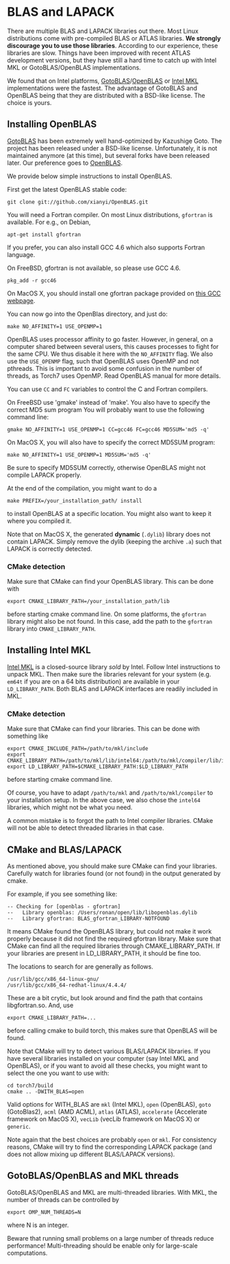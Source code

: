 # BLAS and LAPACK #

There are multiple BLAS and LAPACK libraries out there. Most Linux
distributions come with pre-compiled BLAS or ATLAS libraries.
__We strongly discourage you to use those libraries__. According to our experience,
these libraries are slow. Things have been improved with recent ATLAS
development versions, but they have still a hard time to catch up with Intel MKL
or GotoBLAS/OpenBLAS implementations.

We found that on Intel platforms,
[GotoBLAS](http:_www.tacc.utexas.edu/tacc-projects/gotoblas2)/[OpenBLAS](https:_github.com/xianyi/OpenBLAS)
or [Intel MKL](www.intel.com/software/products/mkl) implementations were
the fastest. The advantage of GotoBLAS and OpenBLAS being that they are
distributed with a BSD-like license. The choice is yours.

## Installing OpenBLAS ##

[GotoBLAS](http://www.tacc.utexas.edu/tacc-projects/gotoblas2) has been
extremely well hand-optimized by Kazushige Goto.  The project has been
released under a BSD-like license. Unfortunately, it is not maintained
anymore (at this time), but several forks have been released later. Our preference
goes to [OpenBLAS](https://github.com/xianyi/OpenBLAS).

We provide below simple instructions to install OpenBLAS.

First get the latest OpenBLAS stable code:
```
git clone git://github.com/xianyi/OpenBLAS.git
```

You will need a Fortran compiler. On most Linux distributions, `gfortran` is available.
For e.g., on Debian,
```
apt-get install gfortran
```
If you prefer, you can also install GCC 4.6 which also supports Fortran language.

On FreeBSD, gfortran is not available, so please use GCC 4.6.
```
pkg_add -r gcc46
```

On MacOS X, you should install one gfortran package provided on
[this GCC webpage](http://gcc.gnu.org/wiki/GFortranBinaries).

You can now go into the OpenBlas directory, and just do:
```
make NO_AFFINITY=1 USE_OPENMP=1
```
OpenBLAS uses processor affinity to go faster. However, in general, on a
computer shared between several users, this causes processes to fight for
the same CPU. We thus disable it here with the `NO_AFFINITY` flag. We
also use the `USE_OPENMP` flag, such that OpenBLAS uses OpenMP and not
pthreads. This is important to avoid some confusion in the number of
threads, as Torch7 uses OpenMP. Read OpenBLAS manual for more details.

You can use `CC` and `FC` variables to control the C and Fortran compilers.

On FreeBSD use 'gmake' instead of 'make'. You also have to specify the correct MD5 sum program
You will probably want to use the following command line:
```
gmake NO_AFFINITY=1 USE_OPENMP=1 CC=gcc46 FC=gcc46 MD5SUM='md5 -q'
```

On MacOS X, you will also have to specify the correct MD5SUM program:
```
make NO_AFFINITY=1 USE_OPENMP=1 MD5SUM='md5 -q'
```

Be sure to specify MD5SUM correctly, otherwise OpenBLAS might not compile LAPACK properly.

At the end of the compilation, you might want to do a 
```
make PREFIX=/your_installation_path/ install
```
to install OpenBLAS at a specific location. You might also want to keep it where you compiled it.

Note that on MacOS X, the generated __dynamic__ (`.dylib`) library does not contain LAPACK. Simply remove
the dylib (keeping the archive `.a`) such that LAPACK is correctly detected.

### CMake detection ###
Make sure that CMake can find your OpenBLAS library. This can be done with
```
export CMAKE_LIBRARY_PATH=/your_installation_path/lib
```
before starting cmake command line. On some platforms, the `gfortran`
library might also be not found. In this case, add the path to the
`gfortran` library into `CMAKE_LIBRARY_PATH`.

## Installing Intel MKL ##

[Intel MKL](www.intel.com/software/products/mkl) is a closed-source
library _sold_ by Intel. Follow Intel instructions to unpack MKL. Then make
sure the libraries relevant for your system (e.g. `em64t` if you are on a
64 bits distribution) are available in your `LD_LIBRARY_PATH`. Both BLAS
and LAPACK interfaces are readily included in MKL.

### CMake detection ###
Make sure that CMake can find your libraries. This can be done with something like
```
export CMAKE_INCLUDE_PATH=/path/to/mkl/include
export CMAKE_LIBRARY_PATH=/path/to/mkl/lib/intel64:/path/to/mkl/compiler/lib/intel64
export LD_LIBRARY_PATH=$CMAKE_LIBRARY_PATH:$LD_LIBRARY_PATH
```
before starting cmake command line.

Of course, you have to adapt `/path/to/mkl` and `/path/to/mkl/compiler` to your installation setup. In the above
case, we also chose the `intel64` libraries, which might not be what you need.

A common mistake is to forgot the path to Intel compiler libraries. CMake
will not be able to detect threaded libraries in that case.

## CMake and BLAS/LAPACK ##

As mentioned above, you should make sure CMake can find your
libraries. Carefully watch for libraries found (or not found) in the output
generated by cmake.

For example, if you see something like:
```
-- Checking for [openblas - gfortran]
--   Library openblas: /Users/ronan/open/lib/libopenblas.dylib
--   Library gfortran: BLAS_gfortran_LIBRARY-NOTFOUND
```
It means CMake found the OpenBLAS library, but could not make it work
properly because it did not find the required gfortran library. Make sure
that CMake can find all the required libraries through CMAKE_LIBRARY_PATH.
If your libraries are present in LD_LIBRARY_PATH, it should be fine too.

The locations to search for are generally as follows.
```
/usr/lib/gcc/x86_64-linux-gnu/
/usr/lib/gcc/x86_64-redhat-linux/4.4.4/
```
These are a bit crytic, but look around and find the path that contains libgfortran.so. And, use
```
export CMAKE_LIBRARY_PATH=...
```
before calling cmake to build torch, this makes sure that OpenBLAS will be found.


Note that CMake will try to detect various BLAS/LAPACK libraries. If you have several libraries
installed on your computer (say Intel MKL and OpenBLAS), or if you want to avoid all these checks,
you might want to select the one you want to use with:
```
cd torch7/build
cmake .. -DWITH_BLAS=open
```
Valid options for WITH_BLAS are `mkl` (Intel MKL), `open` (OpenBLAS),
`goto` (GotoBlas2), `acml` (AMD ACML), `atlas` (ATLAS),
`accelerate` (Accelerate framework on MacOS X), `vecLib` (vecLib
framework on MacOS X) or `generic`.

Note again that the best choices are probably `open` or `mkl`. For
consistency reasons, CMake will try to find the corresponding LAPACK
package (and does not allow mixing up different BLAS/LAPACK versions).

## GotoBLAS/OpenBLAS and MKL threads ##

GotoBLAS/OpenBLAS and MKL are multi-threaded libraries.
With MKL, the number of threads can be controlled by
```
export OMP_NUM_THREADS=N
```
where N is an integer.

Beware that running small problems on a large number of threads reduce
performance! Multi-threading should be enable only for large-scale
computations.

